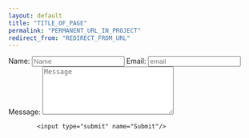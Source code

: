 ```yaml
---
layout: default
title: "TITLE_OF_PAGE"
permalink: "PERMANENT_URL_IN_PROJECT"
redirect_from: "REDIRECT_FROM_URL"
---
```

<form action="YOUR_GOOGLE_CLOUD_FUNCTION_URL" method="POST">
    Name:       <input type="text" id="name" name="name" placeholder="Name">
    Email:      <input type="email" id="email" name="email" placeholder="email">
    Message:    <textarea rows="6" cols="30" id="body" name="body" placeholder="Message"></textarea>
            
            <input type="submit" name="Submit"/>
</form>
